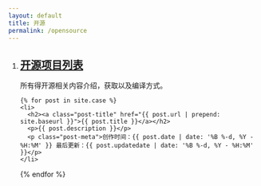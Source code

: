 ```yaml
---
layout: default
title: 开源
permalink: /opensource
---
```


<ol class="circle-list">
    <li>
      <h2><a class="post-title item-title-top" href="/opensource/">开源项目列表</a></h2>
      <p>所有得开源相关内容介绍，获取以及编译方式。</p>
    </li>
  
    {% for post in site.case %}
    <li>
      <h2><a class="post-title" href="{{ post.url | prepend: site.baseurl }}">{{ post.title }}</a></h2>
      <p>{{ post.description }}</p>
      <p class="post-meta">创作时间：{{ post.date | date: '%B %-d, %Y - %H:%M' }} 最后更新：{{ post.updatedate | date: '%B %-d, %Y - %H:%M' }}</p>
    </li>
  {% endfor %}
</ol>
